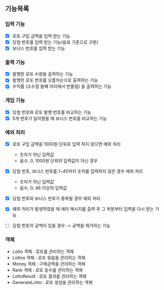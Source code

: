 ## 기능목록

### 입력 기능
- [x] 로또 구입 금액을 입력 받는 기능
- [x] 당첨 번호를 입력 받는 기능(쉼표 기준으로 구분)
- [x] 보너스 번호를 입력 받는 기능

### 출력 기능
- [x] 발행한 로또 수량을 출력하는 기능
- [x] 발행한 로또 번호를 오름차순으로 출력하는 기능
- [x] 수익률 (소수점 둘째 자리에서 반올림) 을 출력하는 기능

### 게임 기능
- [x] 당첨 번호와 로또 발행 번호를 비교하는 기능
- [x] 5개 번호가 일치했을 때 보너스 번호를 비교하는 기능

### 예외 처리
- [x] 로또 구입 금액을 1000원 단위로 입력 하지 않으면 예외 처리
    - 숫자가 아닌 입력값
    - 음수, 0, 1000원 단위의 입력값이 아닌 경우

- [x] 당첨 번호, 보너스 번호를 1~45까지 숫자를 입력하지 않은 경우 에외 처리
    - 숫자가 아닌 입력값
    - 음수, 0, 46 이상의 입력값
- [x] 당첨 번호와 보너스 번호가 중복될 경우 예외 처리 
- [x] 예외 처리가 발생하였을 때 에러 메시지를 출력 후 그 부분부터 입력을 다시 받는 기능
- [ ] 당첨 번호의 공백이 있을 경우 -> 공백을 제거하는 기능
### 객체
- Lotto 객체 : 로또를 관리하는 객체
- Lottos 객체 : 로또 묶음을 관리하는 객체
- Money 객체 : 구매금액을 관리하는 객체
- Rank 객체 : 로또 등수를 관리하는 객체
- LottoResult : 로또 결과를 관리하는 객체
- GenerateLotto : 로또 생성을 관리하는 객체
